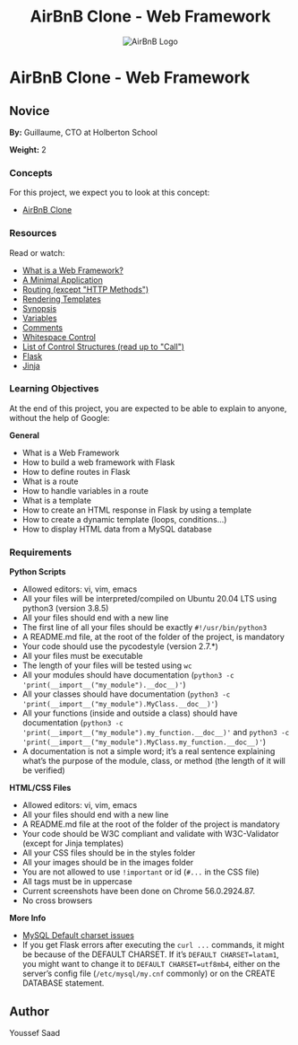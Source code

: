 <h1 align="center">AirBnB Clone - Web Framework</h1>

<p align="center">
  <img src="images/airbnb_logo.png" alt="AirBnB Logo">
</p>

# AirBnB Clone - Web Framework

## Novice

**By:** Guillaume, CTO at Holberton School

**Weight:** 2

### Concepts

For this project, we expect you to look at this concept:

- [AirBnB Clone](https://intranet.hbtn.io/concepts/74)

### Resources

Read or watch:

- [What is a Web Framework?](https://intranet.hbtn.io/concepts/48)
- [A Minimal Application](https://intranet.hbtn.io/concepts/49)
- [Routing (except "HTTP Methods")](https://intranet.hbtn.io/concepts/50)
- [Rendering Templates](https://intranet.hbtn.io/concepts/52)
- [Synopsis](https://intranet.hbtn.io/concepts/53)
- [Variables](https://intranet.hbtn.io/concepts/54)
- [Comments](https://intranet.hbtn.io/concepts/55)
- [Whitespace Control](https://intranet.hbtn.io/concepts/56)
- [List of Control Structures (read up to "Call")](https://intranet.hbtn.io/concepts/57)
- [Flask](https://intranet.hbtn.io/concepts/48)
- [Jinja](https://intranet.hbtn.io/concepts/52)

### Learning Objectives

At the end of this project, you are expected to be able to explain to anyone, without the help of Google:

**General**
- What is a Web Framework
- How to build a web framework with Flask
- How to define routes in Flask
- What is a route
- How to handle variables in a route
- What is a template
- How to create an HTML response in Flask by using a template
- How to create a dynamic template (loops, conditions...)
- How to display HTML data from a MySQL database

### Requirements

**Python Scripts**
- Allowed editors: vi, vim, emacs
- All your files will be interpreted/compiled on Ubuntu 20.04 LTS using python3 (version 3.8.5)
- All your files should end with a new line
- The first line of all your files should be exactly `#!/usr/bin/python3`
- A README.md file, at the root of the folder of the project, is mandatory
- Your code should use the pycodestyle (version 2.7.*)
- All your files must be executable
- The length of your files will be tested using `wc`
- All your modules should have documentation (`python3 -c 'print(__import__("my_module").__doc__)'`)
- All your classes should have documentation (`python3 -c 'print(__import__("my_module").MyClass.__doc__)'`)
- All your functions (inside and outside a class) should have documentation (`python3 -c 'print(__import__("my_module").my_function.__doc__)'` and `python3 -c 'print(__import__("my_module").MyClass.my_function.__doc__)'`)
- A documentation is not a simple word; it’s a real sentence explaining what’s the purpose of the module, class, or method (the length of it will be verified)

**HTML/CSS Files**
- Allowed editors: vi, vim, emacs
- All your files should end with a new line
- A README.md file at the root of the folder of the project is mandatory
- Your code should be W3C compliant and validate with W3C-Validator (except for Jinja templates)
- All your CSS files should be in the styles folder
- All your images should be in the images folder
- You are not allowed to use `!important` or id (`#...` in the CSS file)
- All tags must be in uppercase
- Current screenshots have been done on Chrome 56.0.2924.87.
- No cross browsers

**More Info**
- [MySQL Default charset issues](https://intranet.hbtn.io/concepts/87)
- If you get Flask errors after executing the `curl ...` commands, it might be because of the DEFAULT CHARSET. If it’s `DEFAULT CHARSET=latam1`, you might want to change it to `DEFAULT CHARSET=utf8mb4`, either on the server’s config file (`/etc/mysql/my.cnf` commonly) or on the CREATE DATABASE statement.

## Author
Youssef Saad 
